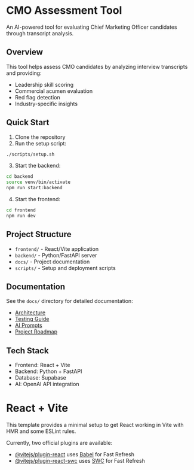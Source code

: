 # CMO Assessment Tool

An AI-powered tool for evaluating Chief Marketing Officer candidates through transcript analysis.

## Overview

This tool helps assess CMO candidates by analyzing interview transcripts and providing:

- Leadership skill scoring
- Commercial acumen evaluation
- Red flag detection
- Industry-specific insights

## Quick Start

1. Clone the repository
2. Run the setup script:

```bash
./scripts/setup.sh
```

3. Start the backend:

```bash
cd backend
source venv/bin/activate
npm run start:backend
```

4. Start the frontend:

```bash
cd frontend
npm run dev
```

## Project Structure

- `frontend/` - React/Vite application
- `backend/` - Python/FastAPI server
- `docs/` - Project documentation
- `scripts/` - Setup and deployment scripts

## Documentation

See the `docs/` directory for detailed documentation:

- [Architecture](docs/ARCHITECTURE.md)
- [Testing Guide](docs/TESTING.md)
- [AI Prompts](docs/AI_PROMPTS.md)
- [Project Roadmap](docs/ROADMAP.md)

## Tech Stack

- Frontend: React + Vite
- Backend: Python + FastAPI
- Database: Supabase
- AI: OpenAI API integration

# React + Vite

This template provides a minimal setup to get React working in Vite with HMR and some ESLint rules.

Currently, two official plugins are available:

- [@vitejs/plugin-react](https://github.com/vitejs/vite-plugin-react/blob/main/packages/plugin-react/README.md) uses [Babel](https://babeljs.io/) for Fast Refresh
- [@vitejs/plugin-react-swc](https://github.com/vitejs/vite-plugin-react-swc) uses [SWC](https://swc.rs/) for Fast Refresh
